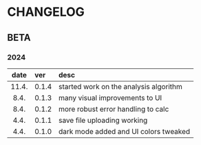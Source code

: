 # CHANGELOG

## BETA

### 2024

| date  | ver   | desc                                   |
| :---: | :---- | :------------------------------------- |
| 11.4. | 0.1.4 | started work on the analysis algorithm |
| 8.4.  | 0.1.3 | many visual improvements to UI         |
| 8.4.  | 0.1.2 | more robust error handling to calc     |
| 4.4.  | 0.1.1 | save file uploading working            |
| 4.4.  | 0.1.0 | dark mode added and UI colors tweaked  |
